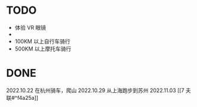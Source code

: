 # TODO
- 体验 VR 眼镜
- 
- 100KM 以上自行车骑行
- 500KM 以上摩托车骑行

# DONE
2022.10.22 在杭州骑车，爬山
2022.10.29 从上海跑步到苏州
2022.11.03 [[7 夫联#^f4a25a]]

